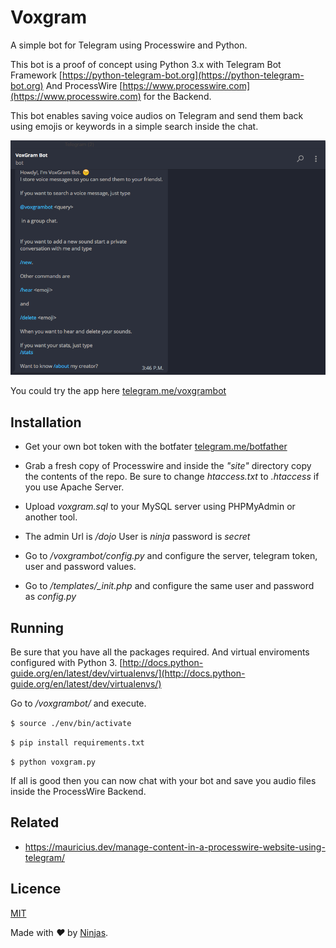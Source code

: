 # Voxgram
A simple bot for Telegram using Processwire and Python.

This bot is a proof of concept using Python 3.x with Telegram Bot Framework [https://python-telegram-bot.org](https://python-telegram-bot.org)
And ProcessWire [https://www.processwire.com](https://www.processwire.com) for the Backend.

This bot enables saving voice audios on Telegram and send them back using emojis or keywords in a simple search inside the chat.


![Voxgram](img/voxgram.png)

You could try the app here
[telegram.me/voxgrambot](http://telegram.me/voxgrambot)

## Installation

- Get your own bot token with the botfater [telegram.me/botfather](http://telegram.me/botfather)

- Grab a fresh copy of Processwire and inside the *"site"* directory copy the contents of the repo. Be sure to change *htaccess.txt* to *.htaccess* if you use Apache Server.

- Upload *voxgram.sql* to your MySQL server using PHPMyAdmin or another tool.

- The admin Url is */dojo* User is *ninja* password is *secret*

- Go to */voxgrambot/config.py* and configure the server, telegram token, user and password values.

- Go to */templates/_init.php* and configure the same user and password as *config.py*

## Running
Be sure that you have all the packages required. And virtual enviroments configured with Python 3. [http://docs.python-guide.org/en/latest/dev/virtualenvs/](http://docs.python-guide.org/en/latest/dev/virtualenvs/)

Go to */voxgrambot/* and execute.


`$ source ./env/bin/activate`

`$ pip install requirements.txt`

`$ python voxgram.py`

If all is good then you can now chat with your bot and save you audio files inside the ProcessWire Backend.

## Related

- https://mauricius.dev/manage-content-in-a-processwire-website-using-telegram/

## Licence
[MIT](LICENSE)

Made with <i class="fa fa-heart">&#9829;</i> by <a href="http://ninjas.cl" target="_blank">Ninjas</a>.
